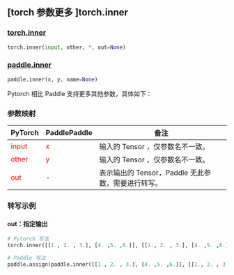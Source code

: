 ## [torch 参数更多 ]torch.inner

### [torch.inner](https://pytorch.org/docs/stable/generated/torch.inner.html?highlight=inner#torch.inner)

```python
torch.inner(input, other, *, out=None)
```

### [paddle.inner](https://www.paddlepaddle.org.cn/documentation/docs/zh/api/paddle/inner_cn.html)

```python
paddle.inner(x, y, name=None)
```

Pytorch 相比 Paddle 支持更多其他参数，具体如下：

### 参数映射
| PyTorch       | PaddlePaddle | 备注                                                   |
| ------------- | ------------ | ------------------------------------------------------ |
| <font color='red'> input </font>         | <font color='red'> x </font>            | 输入的 Tensor ，仅参数名不一致。                                     |
| <font color='red'> other </font>         | <font color='red'> y </font>            | 输入的 Tensor ，仅参数名不一致。                                     |
| <font color='red'> out </font>           | -                                       | 表示输出的 Tensor，Paddle 无此参数，需要进行转写。              |


### 转写示例

#### out：指定输出
```python
# Pytorch 写法
torch.inner([[1., 2. , 3.], [4. ,5. ,6.]], [[1., 2. , 3.], [4. ,5. ,6.], [7., 8., 9.]], out=y)

# Paddle 写法
paddle.assign(paddle.inner([[1., 2. , 3.], [4. ,5. ,6.]], [[1., 2. , 3.], [4. ,5. ,6.], [7., 8., 9.]]), y)
```
